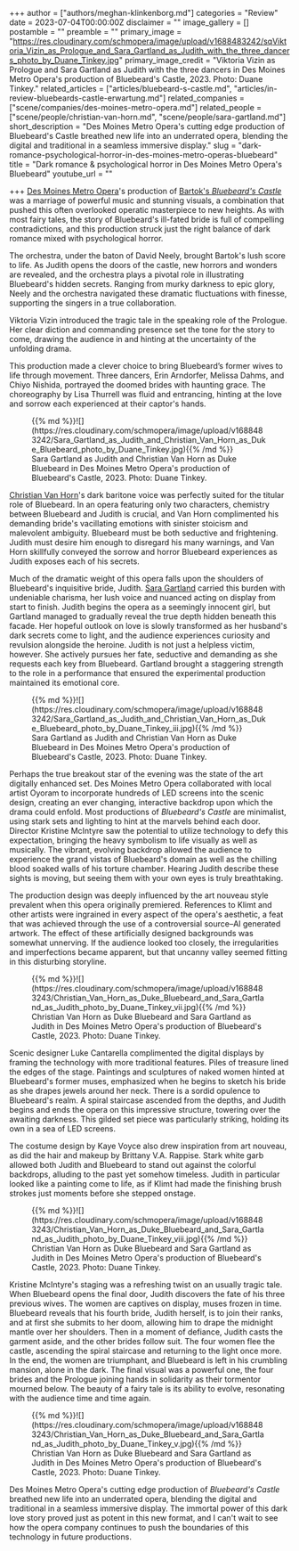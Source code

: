 +++
author = ["authors/meghan-klinkenborg.md"]
categories = "Review"
date = 2023-07-04T00:00:00Z
disclaimer = ""
image_gallery = []
postamble = ""
preamble = ""
primary_image = "https://res.cloudinary.com/schmopera/image/upload/v1688483242/sqViktoria_Vizin_as_Prologue_and_Sara_Gartland_as_Judith_with_the_three_dancers_photo_by_Duane_Tinkey.jpg"
primary_image_credit = "Viktoria Vizin as Prologue and Sara Gartland as Judith with the three dancers in Des Moines Metro Opera's production of Bluebeard's Castle, 2023. Photo: Duane Tinkey."
related_articles = ["articles/bluebeard-s-castle.md", "articles/in-review-bluebeards-castle-erwartung.md"]
related_companies = ["scene/companies/des-moines-metro-opera.md"]
related_people = ["scene/people/christian-van-horn.md", "scene/people/sara-gartland.md"]
short_description = "Des Moines Metro Opera's cutting edge production of Bluebeard's Castle breathed new life into an underrated opera, blending the digital and traditional in a seamless immersive display."
slug = "dark-romance-psychological-horror-in-des-moines-metro-operas-bluebeard"
title = "Dark romance & psychological horror in Des Moines Metro Opera's Bluebeard"
youtube_url = ""

+++
[Des Moines Metro Opera](/scene/companies/des-moines-metro-opera/)'s production of [Bartok's _Bluebeard's Castle_](https://desmoinesmetroopera.org/productions/bluebeard/) was a marriage of powerful music and stunning visuals, a combination that pushed this often overlooked operatic masterpiece to new heights. As with most fairy tales, the story of Bluebeard's ill-fated bride is full of compelling contradictions, and this production struck just the right balance of dark romance mixed with psychological horror.

The orchestra, under the baton of David Neely, brought Bartok's lush score to life. As Judith opens the doors of the castle, new horrors and wonders are revealed, and the orchestra plays a pivotal role in illustrating Bluebeard's hidden secrets. Ranging from murky darkness to epic glory, Neely and the orchestra navigated these dramatic fluctuations with finesse, supporting the singers in a true collaboration.

Viktoria Vizin introduced the tragic tale in the speaking role of the Prologue. Her clear diction and commanding presence set the tone for the story to come, drawing the audience in and hinting at the uncertainty of the unfolding drama.

This production made a clever choice to bring Bluebeard’s former wives to life through movement. Three dancers, Erin Arndorfer, Melissa Dahms, and Chiyo Nishida, portrayed the doomed brides with haunting grace. The choreography by Lisa Thurrell was fluid and entrancing, hinting at the love and sorrow each experienced at their captor's hands.

<figure data-type="image">{{% md %}}![](https://res.cloudinary.com/schmopera/image/upload/v1688483242/Sara_Gartland_as_Judith_and_Christian_Van_Horn_as_Duke_Bluebeard_photo_by_Duane_Tinkey.jpg){{% /md %}}

<figcaption>Sara Gartland as Judith and Christian Van Horn as Duke Bluebeard in Des Moines Metro Opera's production of Bluebeard's Castle, 2023. Photo: Duane Tinkey.</figcaption>  
</figure>

[Christian Van Horn](/scene/people/christian-van-horn/)'s dark baritone voice was perfectly suited for the titular role of Bluebeard. In an opera featuring only two characters, chemistry between Bluebeard and Judith is crucial, and Van Horn complimented his demanding bride's vacillating emotions with sinister stoicism and malevolent ambiguity. Bluebeard must be both seductive and frightening. Judith must desire him enough to disregard his many warnings, and Van Horn skillfully conveyed the sorrow and horror Bluebeard experiences as Judith exposes each of his secrets.

Much of the dramatic weight of this opera falls upon the shoulders of Bluebeard's inquisitive bride, Judith. [Sara Gartland](/scene/people/sara-gartland/) carried this burden with undeniable charisma, her lush voice and nuanced acting on display from start to finish. Judith begins the opera as a seemingly innocent girl, but Gartland managed to gradually reveal the true depth hidden beneath this facade. Her hopeful outlook on love is slowly transformed as her husband's dark secrets come to light, and the audience experiences curiosity and revulsion alongside the heroine. Judith is not just a helpless victim, however. She actively pursues her fate, seductive and demanding as she requests each key from Bluebeard. Gartland brought a staggering strength to the role in a performance that ensured the experimental production maintained its emotional core.

<figure data-type="image">{{% md %}}![](https://res.cloudinary.com/schmopera/image/upload/v1688483242/Sara_Gartland_as_Judith_and_Christian_Van_Horn_as_Duke_Bluebeard_photo_by_Duane_Tinkey_iii.jpg){{% /md %}}

<figcaption>Sara Gartland as Judith and Christian Van Horn as Duke Bluebeard in Des Moines Metro Opera's production of Bluebeard's Castle, 2023. Photo: Duane Tinkey.</figcaption>  
</figure>

Perhaps the true breakout star of the evening was the state of the art digitally enhanced set. Des Moines Metro Opera collaborated with local artist Oyoram to incorporate hundreds of LED screens into the scenic design, creating an ever changing, interactive backdrop upon which the drama could enfold. Most productions of _Bluebeard's Castle_ are minimalist, using stark sets and lighting to hint at the marvels behind each door. Director Kristine McIntyre saw the potential to utilize technology to defy this expectation, bringing the heavy symbolism to life visually as well as musically. The vibrant, evolving backdrop allowed the audience to experience the grand vistas of Bluebeard's domain as well as the chilling blood soaked walls of his torture chamber. Hearing Judith describe these sights is moving, but seeing them with your own eyes is truly breathtaking.

The production design was deeply influenced by the art nouveau style prevalent when this opera originally premiered. References to Klimt and other artists were ingrained in every aspect of the opera's aesthetic, a feat that was achieved through the use of a controversial source–AI generated artwork. The effect of these artificially designed backgrounds was somewhat unnerving. If the audience looked too closely, the irregularities and imperfections became apparent, but that uncanny valley seemed fitting in this disturbing storyline.

<figure data-type="image">{{% md %}}![](https://res.cloudinary.com/schmopera/image/upload/v1688483243/Christian_Van_Horn_as_Duke_Bluebeard_and_Sara_Gartland_as_Judith_photo_by_Duane_Tinkey_vii.jpg){{% /md %}}

<figcaption>Christian Van Horn as Duke Bluebeard and Sara Gartland as Judith in Des Moines Metro Opera's production of Bluebeard's Castle, 2023. Photo: Duane Tinkey.</figcaption>  
</figure>

Scenic designer Luke Cantarella complimented the digital displays by framing the technology with more traditional features. Piles of treasure lined the edges of the stage. Paintings and sculptures of naked women hinted at Bluebeard's former muses, emphasized when he begins to sketch his bride as she drapes jewels around her neck. There is a sordid opulence to Bluebeard's realm. A spiral staircase ascended from the depths, and Judith begins and ends the opera on this impressive structure, towering over the awaiting darkness. This gilded set piece was particularly striking, holding its own in a sea of LED screens.

The costume design by Kaye Voyce also drew inspiration from art nouveau, as did the hair and makeup by Brittany V.A. Rappise. Stark white garb allowed both Judith and Bluebeard to stand out against the colorful backdrops, alluding to the past yet somehow timeless. Judith in particular looked like a painting come to life, as if Klimt had made the finishing brush strokes just moments before she stepped onstage.

<figure data-type="image">{{% md %}}![](https://res.cloudinary.com/schmopera/image/upload/v1688483243/Christian_Van_Horn_as_Duke_Bluebeard_and_Sara_Gartland_as_Judith_photo_by_Duane_Tinkey_viii.jpg){{% /md %}}

<figcaption>Christian Van Horn as Duke Bluebeard and Sara Gartland as Judith in Des Moines Metro Opera's production of Bluebeard's Castle, 2023. Photo: Duane Tinkey.</figcaption>  
</figure>

Kristine McIntyre's staging was a refreshing twist on an usually tragic tale. When Bluebeard opens the final door, Judith discovers the fate of his three previous wives. The women are captives on display, muses frozen in time. Bluebeard reveals that his fourth bride, Judith herself, is to join their ranks, and at first she submits to her doom, allowing him to drape the midnight mantle over her shoulders. Then in a moment of defiance, Judith casts the garment aside, and the other brides follow suit. The four women flee the castle, ascending the spiral staircase and returning to the light once more. In the end, the women are triumphant, and Bluebeard is left in his crumbling mansion, alone in the dark. The final visual was a powerful one, the four brides and the Prologue joining hands in solidarity as their tormentor mourned below. The beauty of a fairy tale is its ability to evolve, resonating with the audience time and time again.

<figure data-type="image">{{% md %}}![](https://res.cloudinary.com/schmopera/image/upload/v1688483243/Christian_Van_Horn_as_Duke_Bluebeard_and_Sara_Gartland_as_Judith_photo_by_Duane_Tinkey_v.jpg){{% /md %}}

<figcaption>Christian Van Horn as Duke Bluebeard and Sara Gartland as Judith in Des Moines Metro Opera's production of Bluebeard's Castle, 2023. Photo: Duane Tinkey.</figcaption>  
</figure>

Des Moines Metro Opera's cutting edge production of _Bluebeard's Castle_ breathed new life into an underrated opera, blending the digital and traditional in a seamless immersive display. The immortal power of this dark love story proved just as potent in this new format, and I can't wait to see how the opera company continues to push the boundaries of this technology in future productions.